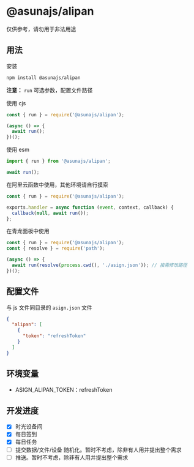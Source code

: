 # @asunajs/alipan

仅供参考，请勿用于非法用途

## 用法

安装

```bash
npm install @asunajs/alipan
```

**注意：** `run` 可选参数，配置文件路径

使用 cjs

```js
const { run } = require('@asunajs/alipan');

(async () => {
  await run();
})();
```

使用 esm

```js
import { run } from '@asunajs/alipan';

await run();
```

在阿里云函数中使用，其他环境请自行摸索

```js
const { run } = require('@asunajs/alipan');

exports.handler = async function (event, context, callback) {
  callback(null, await run());
};
```

在青龙面板中使用

```js
const { run } = require('@asunajs/alipan');
const { resolve } = require('path');

(async () => {
  await run(resolve(process.cwd(), './asign.json')); // 按需修改路径
})();
```

## 配置文件

与 js 文件同目录的 `asign.json` 文件

```json
{
  "alipan": [
    {
      "token": "refreshToken"
    }
  ]
}
```

## 环境变量

- ASIGN_ALIPAN_TOKEN：refreshToken

## 开发进度

- [x] 时光设备间
- [x] 每日签到
- [x] 每日任务
- [ ] 提交数据/文件/设备 随机化。暂时不考虑，除非有人用并提出整个需求
- [ ] 推送。暂时不考虑，除非有人用并提出整个需求
